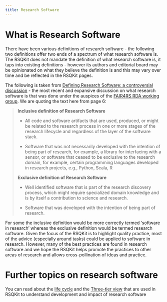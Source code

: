 ```yaml
---
title: Research Software
---
```


# What is Research Software

There have been various definitions of research software - the following two definitions offer two ends of a spectrum of what research software is. The RSQKit does not mandate the definition of what research software is, it taps into existing definitions - however its authors and editorial board may be opinionated on what they believe the definition is and this may vary over time and be reflected in the RSQKit pages. 

The following is taken from [Defining Research Software: a controversial discussion](https://zenodo.org/records/5504016) - the most recent and expansive discussion on what research software is that was done under the auspices of the [FAIR4RS RDA working group](https://www.rd-alliance.org/groups/fair-research-software-fair4rs-wg/). We are quoting the text here from page 6:



>**Inclusive definition of Research Software**
>
>- All code and software artifacts that are used, produced, or might be related to the research process in one or more stages of the research lifecycle and regardless of the layer of the software stack. 
>
>- Software that was not necessarily developed with the intention of being part of research, for example, a library for interfacing with a sensor, or software that ceased to be exclusive to the research domain, for example, certain programming languages developed in research projects, e.g., Python, Scala, R
>
>**Exclusive definition of Research Software**
>
>- Well identified software that is part of the research discovery process, which might require specialized domain knowledge and is by itself a contribution to science and research.
>
>- Software that was developed with the intention of being part of research.

For some the inclusive definition would be more correctly termed ‘software in research’ whereas the exclusive definition would be termed research software. Given the focus of the RSQKit is to highlight quality practice, most of the advice (especially around tasks) could be applied to software in research. However, many of the best practices are found in research software and we hope the RSQKit helps promote the practices to other areas of research and allows cross-pollination of ideas and practice. 

# Further topics on research software
You can read about the [life cycle](research_software/life_cycle) and the [Three-tier view](research_software/three_tier_view) that are used in RSQKit to understand development and impact of research software

